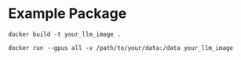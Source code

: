# Example Package

``` docker build -t your_llm_image . ```

``` docker run --gpus all -v /path/to/your/data:/data your_llm_image ```
